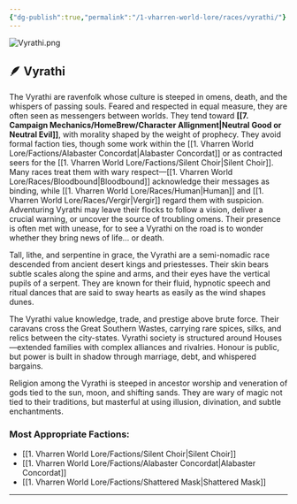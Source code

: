 ```yaml
---
{"dg-publish":true,"permalink":"/1-vharren-world-lore/races/vyrathi/"}
---
```


![Vyrathi.png](/img/user/z.%20Assets/Vyrathi.png)
## 🪶 **Vyrathi**

The Vyrathi are ravenfolk whose culture is steeped in omens, death, and the whispers of passing souls. Feared and respected in equal measure, they are often seen as messengers between worlds. They tend toward **[[7. Campaign Mechanics/HomeBrew/Character Allignment\|Neutral Good or Neutral Evil]]**, with morality shaped by the weight of prophecy. They avoid formal faction ties, though some work within the [[1. Vharren World Lore/Factions/Alabaster Concordat\|Alabaster Concordat]] or as contracted seers for the [[1. Vharren World Lore/Factions/Silent Choir\|Silent Choir]]. Many races treat them with wary respect—[[1. Vharren World Lore/Races/Bloodbound\|Bloodbound]] acknowledge their messages as binding, while [[1. Vharren World Lore/Races/Human\|Human]] and [[1. Vharren World Lore/Races/Vergir\|Vergir]] regard them with suspicion. Adventuring Vyrathi may leave their flocks to follow a vision, deliver a crucial warning, or uncover the source of troubling omens. Their presence is often met with unease, for to see a Vyrathi on the road is to wonder whether they bring news of life… or death.

Tall, lithe, and serpentine in grace, the Vyrathi are a semi-nomadic race descended from ancient desert kings and priestesses. Their skin bears subtle scales along the spine and arms, and their eyes have the vertical pupils of a serpent. They are known for their fluid, hypnotic speech and ritual dances that are said to sway hearts as easily as the wind shapes dunes.

The Vyrathi value knowledge, trade, and prestige above brute force. Their caravans cross the Great Southern Wastes, carrying rare spices, silks, and relics between the city-states. Vyrathi society is structured around Houses—extended families with complex alliances and rivalries. Honour is public, but power is built in shadow through marriage, debt, and whispered bargains.

Religion among the Vyrathi is steeped in ancestor worship and veneration of gods tied to the sun, moon, and shifting sands. They are wary of magic not tied to their traditions, but masterful at using illusion, divination, and subtle enchantments.

### **Most Appropriate Factions:**
- [[1. Vharren World Lore/Factions/Silent Choir\|Silent Choir]]
- [[1. Vharren World Lore/Factions/Alabaster Concordat\|Alabaster Concordat]]
- [[1. Vharren World Lore/Factions/Shattered Mask\|Shattered Mask]]

---
